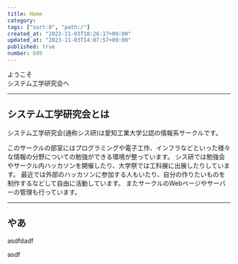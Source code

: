 ```yaml
---
title: Home
category:
tags: ["sort:0", "path:/"]
created_at: "2023-11-03T10:26:17+09:00"
updated_at: "2023-11-03T14:07:57+09:00"
published: true
number: 689
---
```


ようこそ
<br />
システム工学研究会へ

---

## システム工学研究会とは

システム工学研究会(通称シス研)は愛知工業大学公認の情報系サークルです。

このサークルの部室にはプログラミングや電子工作、インフラなどといった様々な情報の分野についての勉強ができる環境が整っています。 シス研では勉強会やサークル内ハッカソンを開催したり、大学祭では工科展に出展したりしています。 最近では外部のハッカソンに参加する人もいたり、自分の作りたいものを制作するなどして自由に活動しています。 またサークルのWebページやサーバーの管理も行っています。

---

## やあ

asdfdadf

asdf

